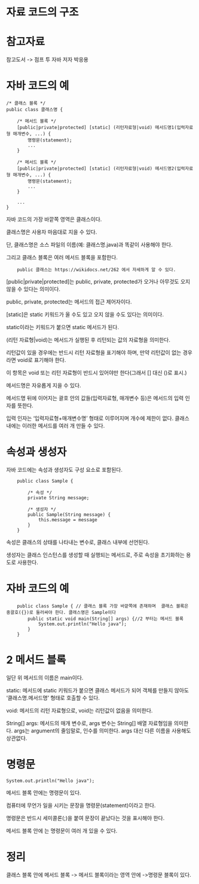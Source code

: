 자료 코드의 구조
====

참고자료
===

참고도서 -> 점프 투 자바 저자 박응용

자바 코드의 예
====

    /* 클래스 블록 */
    public class 클래스명 {

        /* 메서드 블록 */
        [public|private|protected] [static] (리턴자료형|void) 메서드명1(입력자료형 매개변수, ...) {
            명령문(statement);
            ...
        }

        /* 메서드 블록 */
        [public|private|protected] [static] (리턴자료형|void) 메서드명2(입력자료형 매개변수, ...) {
            명령문(statement);
            ...
        }

        ...
    }

자바 코드의 가장 바깥쪽 영역은 클래스이다.

클래스명은 사용자 마음대로 지을 수 있다. 

단, 클래스명은 소스 파일의 이름(예: 클래스명.java)과 똑같이 사용해야 한다. 

그리고 클래스 블록은 여러 메서드 블록을 포함한다.


        public 클래스는 https://wikidocs.net/262 에서 자세하게 알 수 있다.
    
[public|private|protected]는 public, private, protected가 오거나 아무것도 오지 않을 수 있다는 의미이다. 

public, private, protected는 메서드의 접근 제어자이다.

[static]은 static 키워드가 올 수도 있고 오지 않을 수도 있다는 의미이다. 

static이라는 키워드가 붙으면 static 메서드가 된다.

(리턴 자료형|void)는 메서드가 실행된 후 리턴되는 값의 자료형을 의미한다. 

리턴값이 있을 경우에는 반드시 리턴 자료형을 표기해야 하며, 만약 리턴값이 없는 경우라면 void로 표기해야 한다. 

이 항목은 void 또는 리턴 자료형이 반드시 있어야만 한다(그래서 [] 대신 ()로 표시.)

메서드명은 자유롭게 지을 수 있다. 

메서드명 뒤에 이어지는 괄호 안의 값들(입력자료형, 매개변수 등)은 메서드의 입력 인자를 뜻한다.

입력 인자는 ‘입력자료형+매개변수명’ 형태로 이루어지며 개수에 제한이 없다. 클래스 내에는 이러한 메서드를 여러 개 만들 수 있다.

속성과 생성자
===

자바 코드에는 속성과 생성자도 구성 요소로 포함된다. 

        public class Sample {

            /* 속성 */
            private String message;

            /* 생성자 */
            public Sample(String message) {
                this.message = message
            }
        }


속성은 클래스의 상태를 나타내는 변수로, 클래스 내부에 선언된다. 

생성자는 클래스 인스턴스를 생성할 때 실행되는 메서드로, 주로 속성을 초기화하는 용도로 사용한다.


자바 코드의 예
===

        public class Sample { // 클래스 블록 가장 바깥쪽에 존재하며  클래스 블록은 중괄호({})로 둘러싸야 한다. 클래스명은 Sample이다
            public static void main(String[] args) {//2 부터는 메서드 블록
                System.out.println("Hello java");
            }
        }

2 메서드 블록
===

일단 위 메서드의 이름은 main이다.

static: 메서드에 static 키워드가 붙으면 클래스 메서드가 되어 객체를 만들지 않아도 ‘클래스명.메서드명’ 형태로 호출할 수 있다.

void: 메서드의 리턴 자료형으로, void는 리턴값이 없음을 의미한다.

String[] args: 메서드의 매개 변수로, args 변수는 String[] 배열 자료형임을 의미한다. args는 argument의 줄임말로, 인수를 의미한다. args 대신 다른 이름을 사용해도 상관없다.

명령문
===

    System.out.println("Hello java"); 

메서드 블록 안에는 명령문이 있다. 

컴퓨터에 무언가 일을 시키는 문장을 명령문(statement)이라고 한다.

명령문은 반드시 세미콜론(;)을 붙여 문장이 끝났다는 것을 표시해야 한다. 

메서드 블록 안에 는 명령문이 여러 개 있을 수 있다.


정리
===

클래스 블록 안에 메서드 블록 -> 메서드 블록이라는 영역 안에 ->명령문 블록이 있다.
